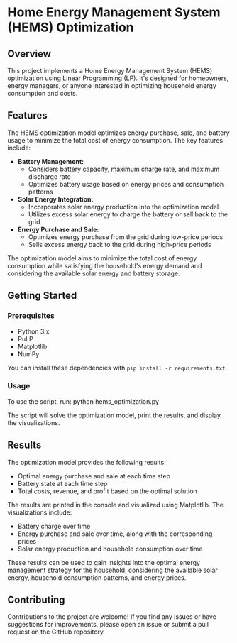 # Home Energy Management System (HEMS) Optimization

## Overview

This project implements a Home Energy Management System (HEMS) optimization using Linear Programming (LP). It's designed for homeowners, energy managers, or anyone interested in optimizing household energy consumption and costs.

## Features

The HEMS optimization model optimizes energy purchase, sale, and battery usage to minimize the total cost of energy consumption. The key features include:

- **Battery Management:**
  - Considers battery capacity, maximum charge rate, and maximum discharge rate
  - Optimizes battery usage based on energy prices and consumption patterns
- **Solar Energy Integration:**
  - Incorporates solar energy production into the optimization model
  - Utilizes excess solar energy to charge the battery or sell back to the grid
- **Energy Purchase and Sale:**
  - Optimizes energy purchase from the grid during low-price periods
  - Sells excess energy back to the grid during high-price periods

The optimization model aims to minimize the total cost of energy consumption while satisfying the household's energy demand and considering the available solar energy and battery storage.

## Getting Started

### Prerequisites

- Python 3.x
- PuLP
- Matplotlib
- NumPy

You can install these dependencies with `pip install -r requirements.txt`.

### Usage

To use the script, run:
python hems_optimization.py

The script will solve the optimization model, print the results, and display the visualizations.

## Results

The optimization model provides the following results:

- Optimal energy purchase and sale at each time step
- Battery state at each time step
- Total costs, revenue, and profit based on the optimal solution

The results are printed in the console and visualized using Matplotlib. The visualizations include:

- Battery charge over time
- Energy purchase and sale over time, along with the corresponding prices
- Solar energy production and household consumption over time

These results can be used to gain insights into the optimal energy management strategy for the household, considering the available solar energy, household consumption patterns, and energy prices.

## Contributing

Contributions to the project are welcome! If you find any issues or have suggestions for improvements, please open an issue or submit a pull request on the GitHub repository.

